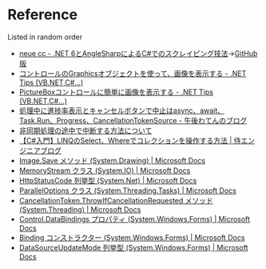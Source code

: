 # Reference

Listed in random order

* [neue cc - .NET 6とAngleSharpによるC#でのスクレイピング技法](https://neue.cc/2021/12/04.html)→[GitHub版](https://github.com/neuecc/Blog2/blob/master/articles/2021-12-04.md)
* [コントロールのGraphicsオブジェクトを使って、画像を表示する - .NET Tips (VB.NET,C#...)](https://dobon.net/vb/dotnet/graphics/creategraphics.html)
* [PictureBoxコントロールに簡単に画像を表示する - .NET Tips (VB.NET,C#...)](https://dobon.net/vb/dotnet/graphics/pictureboximage.html)
* [処理中に進捗率表示とキャンセルボタンで中止はasync、await、Task.Run、Progress、CancellationTokenSource - 午後わてんのブログ](https://gogowaten.hatenablog.com/entry/15489172)
* [非同期処理の途中で中断する方法について](https://teratail.com/questions/116502)
* [【C#入門】LINQのSelect、Whereでコレクションを操作する方法 | 侍エンジニアブログ](https://www.sejuku.net/blog/47172)
* [Image.Save メソッド (System.Drawing) | Microsoft Docs](https://docs.microsoft.com/ja-jp/dotnet/api/system.drawing.image.save?f1url=%3FappId%3DDev16IDEF1%26l%3DJA-JP%26k%3Dk(System.Drawing.Image.Save);k(DevLang-csharp)%26rd%3Dtrue&view=dotnet-plat-ext-6.0)
* [MemoryStream クラス (System.IO) | Microsoft Docs](https://docs.microsoft.com/ja-jp/dotnet/api/system.io.memorystream?view=net-6.0)
* [HttpStatusCode 列挙型 (System.Net) | Microsoft Docs](https://docs.microsoft.com/ja-jp/dotnet/api/system.net.httpstatuscode?f1url=%3FappId%3DDev16IDEF1%26l%3DJA-JP%26k%3Dk(System.Net.HttpStatusCode);k(DevLang-csharp)%26rd%3Dtrue&view=net-6.0)
* [ParallelOptions クラス (System.Threading.Tasks) | Microsoft Docs](https://docs.microsoft.com/ja-jp/dotnet/api/system.threading.tasks.paralleloptions?view=net-6.0)
* [CancellationToken.ThrowIfCancellationRequested メソッド (System.Threading) | Microsoft Docs](https://docs.microsoft.com/ja-jp/dotnet/api/system.threading.cancellationtoken.throwifcancellationrequested?f1url=%3FappId%3DDev16IDEF1%26l%3DJA-JP%26k%3Dk(System.Threading.CancellationToken.ThrowIfCancellationRequested);k(DevLang-csharp)%26rd%3Dtrue&view=net-6.0)
* [Control.DataBindings プロパティ (System.Windows.Forms) | Microsoft Docs](https://docs.microsoft.com/ja-jp/dotnet/api/system.windows.forms.control.databindings?view=windowsdesktop-6.0)
* [Binding コンストラクター (System.Windows.Forms) | Microsoft Docs](https://docs.microsoft.com/ja-jp/dotnet/api/system.windows.forms.binding.-ctor?f1url=%3FappId%3DDev16IDEF1%26l%3DJA-JP%26k%3Dk(System.Windows.Forms.Binding.%2523ctor)%3Bk(DevLang-csharp)%26rd%3Dtrue&view=windowsdesktop-6.0#system-windows-forms-binding-ctor(system-string-system-object-system-string-system-boolean-system-windows-forms-datasourceupdatemode))
* [DataSourceUpdateMode 列挙型 (System.Windows.Forms) | Microsoft Docs](https://docs.microsoft.com/ja-jp/dotnet/api/system.windows.forms.datasourceupdatemode?view=windowsdesktop-6.0)
